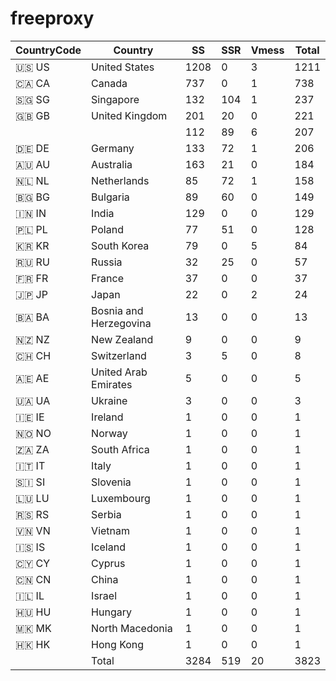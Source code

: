 # freeproxy

|CountryCode|Country|SS|SSR|Vmess|Total|
|  ----  | ----  |  ----  | ----  |  ----  | ----  |
|🇺🇸 US|United States|1208|0|3|1211|
|🇨🇦 CA|Canada|737|0|1|738|
|🇸🇬 SG|Singapore|132|104|1|237|
|🇬🇧 GB|United Kingdom|201|20|0|221|
| ||112|89|6|207|
|🇩🇪 DE|Germany|133|72|1|206|
|🇦🇺 AU|Australia|163|21|0|184|
|🇳🇱 NL|Netherlands|85|72|1|158|
|🇧🇬 BG|Bulgaria|89|60|0|149|
|🇮🇳 IN|India|129|0|0|129|
|🇵🇱 PL|Poland|77|51|0|128|
|🇰🇷 KR|South Korea|79|0|5|84|
|🇷🇺 RU|Russia|32|25|0|57|
|🇫🇷 FR|France|37|0|0|37|
|🇯🇵 JP|Japan|22|0|2|24|
|🇧🇦 BA|Bosnia and Herzegovina|13|0|0|13|
|🇳🇿 NZ|New Zealand|9|0|0|9|
|🇨🇭 CH|Switzerland|3|5|0|8|
|🇦🇪 AE|United Arab Emirates|5|0|0|5|
|🇺🇦 UA|Ukraine|3|0|0|3|
|🇮🇪 IE|Ireland|1|0|0|1|
|🇳🇴 NO|Norway|1|0|0|1|
|🇿🇦 ZA|South Africa|1|0|0|1|
|🇮🇹 IT|Italy|1|0|0|1|
|🇸🇮 SI|Slovenia|1|0|0|1|
|🇱🇺 LU|Luxembourg|1|0|0|1|
|🇷🇸 RS|Serbia|1|0|0|1|
|🇻🇳 VN|Vietnam|1|0|0|1|
|🇮🇸 IS|Iceland|1|0|0|1|
|🇨🇾 CY|Cyprus|1|0|0|1|
|🇨🇳 CN|China|1|0|0|1|
|🇮🇱 IL|Israel|1|0|0|1|
|🇭🇺 HU|Hungary|1|0|0|1|
|🇲🇰 MK|North Macedonia|1|0|0|1|
|🇭🇰 HK|Hong Kong|1|0|0|1|
||Total|3284|519|20|3823|
